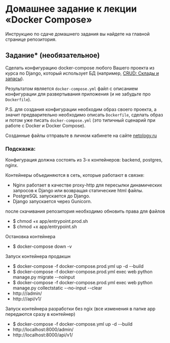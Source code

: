# Домашнее задание к лекции «Docker Compose»

Инструкцию по сдаче домашнего задания вы найдете на главной странице репозитория. 

## Задание* (необязательное)

Cделать конфигурацию docker-compose любого Вашего проекта из курса по Django, который использует БД (например, [CRUD: Склады и запасы](https://github.com/netology-code/dj-homeworks/tree/drf/3.2-crud/stocks_products)).

Результатом является `docker-compose.yml` файл с описанием конфигурации для развертывания приложения (и не забудьте про `Dockerfile`).

P.S. для создания конфигурации необходим образ своего проекта, а значит предварительно необходимо описать `Dockerfile`, сделать образ и потом уже писать `docker-compose.yml` (это типичный сценарий при работе с Docker и Docker Compose).

Созданные файлы отправьте в личном кабинете на сайте [netology.ru](https://netology.ru)

### Подсказка:

Конфигурация должна состоять из 3-х контейнеров: backend, postgres, nginx. 

Контейнеры объединяются в сеть, которые работают в связке:

- Nginx работает в качестве proxy-http для пересылки динамических запросов к Django или возвращая статические html файлы.
- PostgreSQL запускается до Django.
- Django запускается через Gunicorn.

после скачивания репозитория необходимо обновить права для файлов
- $ chmod +x app/entrypoint.prod.sh
- $ chmod +x app/entrypoint.sh

Остановка контейнера
- $ docker-compose down -v

Запуск контейнерa продакшн
- $ docker-compose -f docker-compose.prod.yml up -d --build
- $ docker-compose -f docker-compose.prod.yml exec web python manage.py migrate --noinput
- $ docker-compose -f docker-compose.prod.yml exec web python manage.py collectstatic --no-input --clear
- http://<host>/admin/
- http://<host>/api/v1/

Запуск контейнера разработки без ngix (все изменения в папке app передаются сразу в контейнер)
- $ docker-compose -f docker-compose.yml up -d --build
- http://localhost:8000/admin/
- http://localhost:8000/api/v1/